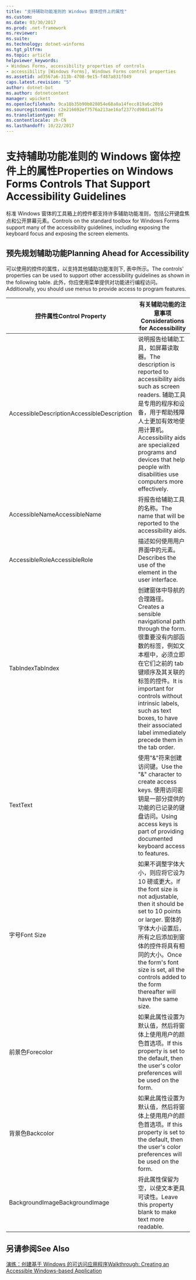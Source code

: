 ```yaml
---
title: "支持辅助功能准则的 Windows 窗体控件上的属性"
ms.custom: 
ms.date: 03/30/2017
ms.prod: .net-framework
ms.reviewer: 
ms.suite: 
ms.technology: dotnet-winforms
ms.tgt_pltfrm: 
ms.topic: article
helpviewer_keywords:
- Windows Forms, accessibility properties of controls
- accessibility [Windows Forms], Windows Forms control properties
ms.assetid: ad3567a6-313b-4708-9e15-f487a831f049
caps.latest.revision: "5"
author: dotnet-bot
ms.author: dotnetcontent
manager: wpickett
ms.openlocfilehash: 9ca18b35b90b028054e68a0a14fecc819a6c20b9
ms.sourcegitcommit: c2e216692ef7576a213ae16af2377cd98d1a67fa
ms.translationtype: MT
ms.contentlocale: zh-CN
ms.lasthandoff: 10/22/2017
---
```

# <a name="properties-on-windows-forms-controls-that-support-accessibility-guidelines"></a><span data-ttu-id="8203c-102">支持辅助功能准则的 Windows 窗体控件上的属性</span><span class="sxs-lookup"><span data-stu-id="8203c-102">Properties on Windows Forms Controls That Support Accessibility Guidelines</span></span>
<span data-ttu-id="8203c-103">标准 Windows 窗体的工具箱上的控件都支持许多辅助功能准则，包括公开键盘焦点和公开屏幕元素。</span><span class="sxs-lookup"><span data-stu-id="8203c-103">Controls on the standard toolbox for Windows Forms support many of the accessibility guidelines, including exposing the keyboard focus and exposing the screen elements.</span></span>  
  
## <a name="planning-ahead-for-accessibility"></a><span data-ttu-id="8203c-104">预先规划辅助功能</span><span class="sxs-lookup"><span data-stu-id="8203c-104">Planning Ahead for Accessibility</span></span>  
 <span data-ttu-id="8203c-105">可以使用的控件的属性，以支持其他辅助功能准则下, 表中所示。</span><span class="sxs-lookup"><span data-stu-id="8203c-105">The controls' properties can be used to support other accessibility guidelines as shown in the following table.</span></span> <span data-ttu-id="8203c-106">此外，你应使用菜单提供对功能进行编程访问。</span><span class="sxs-lookup"><span data-stu-id="8203c-106">Additionally, you should use menus to provide access to program features.</span></span>  
  
|<span data-ttu-id="8203c-107">控件属性</span><span class="sxs-lookup"><span data-stu-id="8203c-107">Control Property</span></span>|<span data-ttu-id="8203c-108">有关辅助功能的注意事项</span><span class="sxs-lookup"><span data-stu-id="8203c-108">Considerations for Accessibility</span></span>|  
|----------------------|--------------------------------------|  
|<span data-ttu-id="8203c-109">AccessibleDescription</span><span class="sxs-lookup"><span data-stu-id="8203c-109">AccessibleDescription</span></span>|<span data-ttu-id="8203c-110">说明报告给辅助工具，如屏幕读取器。</span><span class="sxs-lookup"><span data-stu-id="8203c-110">The description is reported to accessibility aids such as screen readers.</span></span> <span data-ttu-id="8203c-111">辅助工具是专用的程序和设备，用于帮助残障人士更加有效地使用计算机。</span><span class="sxs-lookup"><span data-stu-id="8203c-111">Accessibility aids are specialized programs and devices that help people with disabilities use computers more effectively.</span></span>|  
|<span data-ttu-id="8203c-112">AccessibleName</span><span class="sxs-lookup"><span data-stu-id="8203c-112">AccessibleName</span></span>|<span data-ttu-id="8203c-113">将报告给辅助工具的名称。</span><span class="sxs-lookup"><span data-stu-id="8203c-113">The name that will be reported to the accessibility aids.</span></span>|  
|<span data-ttu-id="8203c-114">AccessibleRole</span><span class="sxs-lookup"><span data-stu-id="8203c-114">AccessibleRole</span></span>|<span data-ttu-id="8203c-115">描述如何使用用户界面中的元素。</span><span class="sxs-lookup"><span data-stu-id="8203c-115">Describes the use of the element in the user interface.</span></span>|  
|<span data-ttu-id="8203c-116">TabIndex</span><span class="sxs-lookup"><span data-stu-id="8203c-116">TabIndex</span></span>|<span data-ttu-id="8203c-117">创建窗体中导航的合理路径。</span><span class="sxs-lookup"><span data-stu-id="8203c-117">Creates a sensible navigational path through the form.</span></span> <span data-ttu-id="8203c-118">很重要没有内部函数的标签，例如文本框中，必须立即在它们之前的 tab 键顺序及其关联的标签的控件。</span><span class="sxs-lookup"><span data-stu-id="8203c-118">It is important for controls without intrinsic labels, such as text boxes, to have their associated label immediately precede them in the tab order.</span></span>|  
|<span data-ttu-id="8203c-119">Text</span><span class="sxs-lookup"><span data-stu-id="8203c-119">Text</span></span>|<span data-ttu-id="8203c-120">使用"&"符来创建访问键。</span><span class="sxs-lookup"><span data-stu-id="8203c-120">Use the "&" character to create access keys.</span></span> <span data-ttu-id="8203c-121">使用访问密钥是一部分提供的功能的已记录的键盘访问。</span><span class="sxs-lookup"><span data-stu-id="8203c-121">Using access keys is part of providing documented keyboard access to features.</span></span>|  
|<span data-ttu-id="8203c-122">字号</span><span class="sxs-lookup"><span data-stu-id="8203c-122">Font Size</span></span>|<span data-ttu-id="8203c-123">如果不调整字体大小，则应将它设为 10 磅或更大。</span><span class="sxs-lookup"><span data-stu-id="8203c-123">If the font size is not adjustable, then it should be set to 10 points or larger.</span></span> <span data-ttu-id="8203c-124">窗体的字体大小设置后，所有之后添加到窗体的控件将具有相同的大小。</span><span class="sxs-lookup"><span data-stu-id="8203c-124">Once the form's font size is set, all the controls added to the form thereafter will have the same size.</span></span>|  
|<span data-ttu-id="8203c-125">前景色</span><span class="sxs-lookup"><span data-stu-id="8203c-125">Forecolor</span></span>|<span data-ttu-id="8203c-126">如果此属性设置为默认值，然后将窗体上使用用户的颜色首选项。</span><span class="sxs-lookup"><span data-stu-id="8203c-126">If this property is set to the default, then the user's color preferences will be used on the form.</span></span>|  
|<span data-ttu-id="8203c-127">背景色</span><span class="sxs-lookup"><span data-stu-id="8203c-127">Backcolor</span></span>|<span data-ttu-id="8203c-128">如果此属性设置为默认值，然后将窗体上使用用户的颜色首选项。</span><span class="sxs-lookup"><span data-stu-id="8203c-128">If this property is set to the default, then the user's color preferences will be used on the form.</span></span>|  
|<span data-ttu-id="8203c-129">BackgroundImage</span><span class="sxs-lookup"><span data-stu-id="8203c-129">BackgroundImage</span></span>|<span data-ttu-id="8203c-130">将此属性保留为空，以使文本更具可读性。</span><span class="sxs-lookup"><span data-stu-id="8203c-130">Leave this property blank to make text more readable.</span></span>|  
  
## <a name="see-also"></a><span data-ttu-id="8203c-131">另请参阅</span><span class="sxs-lookup"><span data-stu-id="8203c-131">See Also</span></span>  
 [<span data-ttu-id="8203c-132">演练：创建基于 Windows 的可访问应用程序</span><span class="sxs-lookup"><span data-stu-id="8203c-132">Walkthrough: Creating an Accessible Windows-based Application</span></span>](../../../../docs/framework/winforms/advanced/walkthrough-creating-an-accessible-windows-based-application.md)
